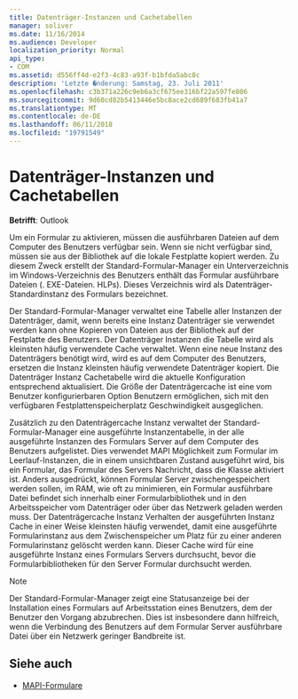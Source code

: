 ```yaml
---
title: Datenträger-Instanzen und Cachetabellen
manager: soliver
ms.date: 11/16/2014
ms.audience: Developer
localization_priority: Normal
api_type:
- COM
ms.assetid: d556ff4d-e2f3-4c83-a93f-b1bfda5abc8c
description: 'Letzte �nderung: Samstag, 23. Juli 2011'
ms.openlocfilehash: c3b371a226c9eb6a3cf675ee316bf22a597fe806
ms.sourcegitcommit: 9d60cd82b5413446e5bc8ace2cd689f683fb41a7
ms.translationtype: MT
ms.contentlocale: de-DE
ms.lasthandoff: 06/11/2018
ms.locfileid: "19791549"
---
```

# <a name="disk-instances-and-cache-tables"></a>Datenträger-Instanzen und Cachetabellen

**Betrifft**: Outlook 
  
Um ein Formular zu aktivieren, müssen die ausführbaren Dateien auf dem Computer des Benutzers verfügbar sein. Wenn sie nicht verfügbar sind, müssen sie aus der Bibliothek auf die lokale Festplatte kopiert werden. Zu diesem Zweck erstellt der Standard-Formular-Manager ein Unterverzeichnis im Windows-Verzeichnis des Benutzers enthält das Formular ausführbare Dateien (. EXE-Dateien. HLPs). Dieses Verzeichnis wird als Datenträger-Standardinstanz des Formulars bezeichnet.
  
Der Standard-Formular-Manager verwaltet eine Tabelle aller Instanzen der Datenträger, damit, wenn bereits eine Instanz Datenträger sie verwendet werden kann ohne Kopieren von Dateien aus der Bibliothek auf der Festplatte des Benutzers. Der Datenträger Instanzen die Tabelle wird als kleinsten häufig verwendete Cache verwaltet. Wenn eine neue Instanz des Datenträgers benötigt wird, wird es auf dem Computer des Benutzers, ersetzen die Instanz kleinsten häufig verwendete Datenträger kopiert. Die Datenträger Instanz Cachetabelle wird die aktuelle Konfiguration entsprechend aktualisiert. Die Größe der Datenträgercache ist eine vom Benutzer konfigurierbaren Option Benutzern ermöglichen, sich mit den verfügbaren Festplattenspeicherplatz Geschwindigkeit ausgeglichen.
  
Zusätzlich zu den Datenträgercache Instanz verwaltet der Standard-Formular-Manager eine ausgeführte Instanzentabelle, in der alle ausgeführte Instanzen des Formulars Server auf dem Computer des Benutzers aufgelistet. Dies verwendet MAPI Möglichkeit zum Formular im Leerlauf-Instanzen, die in einem unsichtbaren Zustand ausgeführt wird, bis ein Formular, das Formular des Servers Nachricht, dass die Klasse aktiviert ist. Anders ausgedrückt, können Formular Server zwischengespeichert werden sollen, im RAM, wie oft zu minimieren, ein Formular ausführbare Datei befindet sich innerhalb einer Formularbibliothek und in den Arbeitsspeicher vom Datenträger oder über das Netzwerk geladen werden muss. Der Datenträgercache Instanz Verhalten der ausgeführten Instanz Cache in einer Weise kleinsten häufig verwendet, damit eine ausgeführte Formularinstanz aus dem Zwischenspeicher um Platz für zu einer anderen Formularinstanz gelöscht werden kann. Dieser Cache wird für eine ausgeführte Instanz eines Formulars Servers durchsucht, bevor die Formularbibliotheken für den Server Formular durchsucht werden.
  
> [!NOTE]
> Der Standard-Formular-Manager zeigt eine Statusanzeige bei der Installation eines Formulars auf Arbeitsstation eines Benutzers, dem der Benutzer den Vorgang abzubrechen. Dies ist insbesondere dann hilfreich, wenn die Verbindung des Benutzers auf dem Formular Server ausführbare Datei über ein Netzwerk geringer Bandbreite ist. 
  
## <a name="see-also"></a>Siehe auch

- [MAPI-Formulare](mapi-forms.md)

